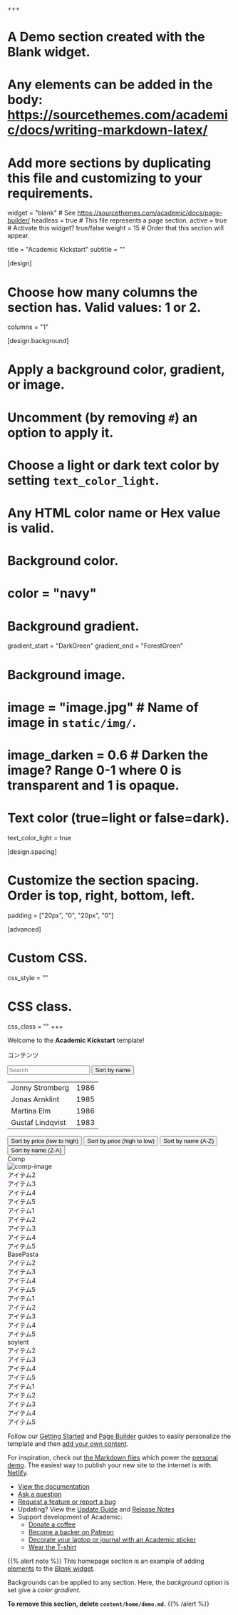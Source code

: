 +++
# A Demo section created with the Blank widget.
# Any elements can be added in the body: https://sourcethemes.com/academic/docs/writing-markdown-latex/
# Add more sections by duplicating this file and customizing to your requirements.

widget = "blank"  # See https://sourcethemes.com/academic/docs/page-builder/
headless = true  # This file represents a page section.
active = true  # Activate this widget? true/false
weight = 15  # Order that this section will appear.

title = "Academic Kickstart"
subtitle = ""

[design]
  # Choose how many columns the section has. Valid values: 1 or 2.
  columns = "1"

[design.background]
  # Apply a background color, gradient, or image.
  #   Uncomment (by removing `#`) an option to apply it.
  #   Choose a light or dark text color by setting `text_color_light`.
  #   Any HTML color name or Hex value is valid.

  # Background color.
  # color = "navy"
  
  # Background gradient.
  gradient_start = "DarkGreen"
  gradient_end = "ForestGreen"
  
  # Background image.
  # image = "image.jpg"  # Name of image in `static/img/`.
  # image_darken = 0.6  # Darken the image? Range 0-1 where 0 is transparent and 1 is opaque.

  # Text color (true=light or false=dark).
  text_color_light = true

[design.spacing]
  # Customize the section spacing. Order is top, right, bottom, left.
  padding = ["20px", "0", "20px", "0"]

[advanced]
 # Custom CSS. 
 css_style = ""
 
 # CSS class.
 css_class = ""
+++

Welcome to the **Academic Kickstart** template!

<p>コンテンツ</p>
            <div id="users">
                <input class="search" placeholder="Search" />
                <button class="sort" data-sort="name">
                    Sort by name
                </button>
                <table>
                    <!-- IMPORTANT, class="list" have to be at tbody -->
                    <tbody class="list">
                        <tr>
                            <td class="name">Jonny Stromberg</td>
                            <td class="born">1986</td>
                        </tr>
                        <tr>
                            <td class="name">Jonas Arnklint</td>
                            <td class="born">1985</td>
                        </tr>
                        <tr>
                            <td class="name">Martina Elm</td>
                            <td class="born">1986</td>
                        </tr>
                        <tr>
                            <td class="name">Gustaf Lindqvist</td>
                            <td class="born">1983</td>
                        </tr>
                    </tbody>
                </table>
            </div>
            <div class="controls">
                <button type="button" data-sort="price:asc">Sort by price (low to high)</button>
                <button type="button" data-sort="price:desc">Sort by price (high to low)</button>
                <button type="button" data-sort="name:asc">Sort by name (A-Z)</button>
                <button type="button" data-sort="name:desc">Sort by name (Z-A)</button>
            </div>
            <div class="mixitup">
                <div class="mix" data-price="14.99" data-name="Foo">
                    <div class="card">
                        <div class="card-item">
                            <div>Comp</div>
                            <div><img src="images/pds_01.jpg" alt="comp-image"></div>
                        </div>
                        <div class="card-item">アイテム2</div>
                        <div class="card-item">アイテム3</div>
                        <div class="card-item">アイテム4</div>
                        <div class="card-item">アイテム5</div>
                        <div class="card-item">アイテム1</div>
                        <div class="card-item">アイテム2</div>
                        <div class="card-item">アイテム3</div>
                        <div class="card-item">アイテム4</div>
                        <div class="card-item">アイテム5</div>
                    </div>
                </div>
                <div class="mix" data-price="29.99" data-name="Bar">
                    <div class="card">
                        <div class="card-item">BasePasta</div>
                        <div class="card-item">アイテム2</div>
                        <div class="card-item">アイテム3</div>
                        <div class="card-item">アイテム4</div>
                        <div class="card-item">アイテム5</div>
                        <div class="card-item">アイテム1</div>
                        <div class="card-item">アイテム2</div>
                        <div class="card-item">アイテム3</div>
                        <div class="card-item">アイテム4</div>
                        <div class="card-item">アイテム5</div>
                    </div>
                </div>
                <div class="mix" data-price="59.99" data-name="Baz">
                    <div class="card">
                        <div class="card-item">soylent</div>
                        <div class="card-item">アイテム2</div>
                        <div class="card-item">アイテム3</div>
                        <div class="card-item">アイテム4</div>
                        <div class="card-item">アイテム5</div>
                        <div class="card-item">アイテム1</div>
                        <div class="card-item">アイテム2</div>
                        <div class="card-item">アイテム3</div>
                        <div class="card-item">アイテム4</div>
                        <div class="card-item">アイテム5</div>
                    </div>
                </div>
            </div>
            
Follow our [Getting Started](https://sourcethemes.com/academic/docs/get-started/) and [Page Builder](https://sourcethemes.com/academic/docs/widgets/) guides to easily personalize the template and then [add your own content](https://sourcethemes.com/academic/docs/managing-content/).

For inspiration, check out [the Markdown files](https://sourcethemes.com/academic/docs/install/#demo-content) which power the [personal demo](https://academic-demo.netlify.com/). The easiest way to publish your new site to the internet is with [Netlify](https://sourcethemes.com/academic/docs/deployment/).

- [View the documentation](https://sourcethemes.com/academic/docs/)
- [Ask a question](http://discuss.gohugo.io/)
- [Request a feature or report a bug](https://github.com/gcushen/hugo-academic/issues)
- Updating? View the [Update Guide](https://sourcethemes.com/academic/docs/update/) and [Release Notes](https://sourcethemes.com/academic/updates/)
- Support development of Academic:
  - [Donate a coffee](https://paypal.me/cushen)
  - [Become a backer on Patreon](https://www.patreon.com/cushen)
  - [Decorate your laptop or journal with an Academic sticker](https://www.redbubble.com/people/neutreno/works/34387919-academic)
  - [Wear the T-shirt](https://academic.threadless.com/)

{{% alert note %}}
This homepage section is an example of adding [elements](https://sourcethemes.com/academic/docs/writing-markdown-latex/) to the [*Blank* widget](https://sourcethemes.com/academic/docs/widgets/).

Backgrounds can be applied to any section. Here, the *background* option is set give a *color gradient*.

**To remove this section, delete `content/home/demo.md`.**
{{% /alert %}}
